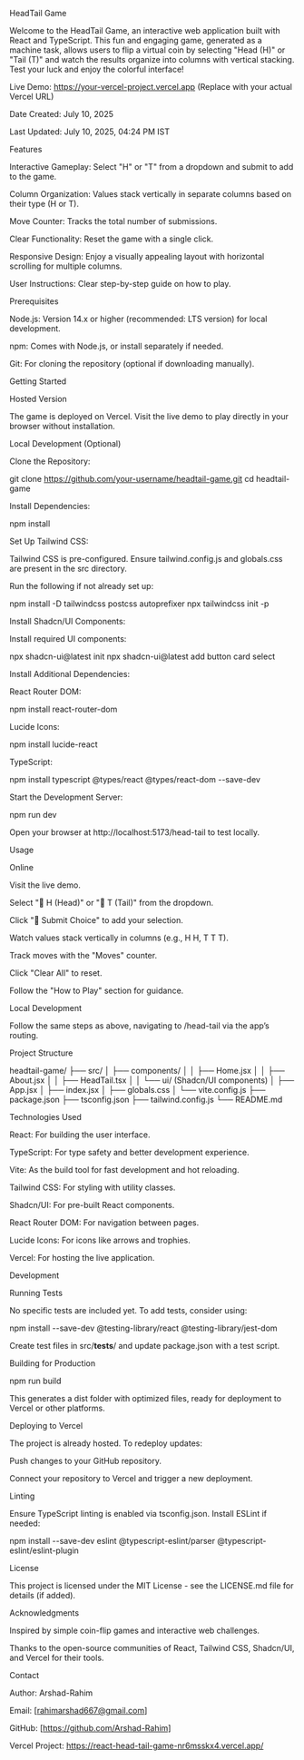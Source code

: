 HeadTail Game

Welcome to the HeadTail Game, an interactive web application built with React and TypeScript. This fun and engaging game, generated as a machine task, allows users to flip a virtual coin by selecting "Head (H)" or "Tail (T)" and watch the results organize into columns with vertical stacking. Test your luck and enjoy the colorful interface!





Live Demo: https://your-vercel-project.vercel.app (Replace with your actual Vercel URL)



Date Created: July 10, 2025



Last Updated: July 10, 2025, 04:24 PM IST

Features





Interactive Gameplay: Select "H" or "T" from a dropdown and submit to add to the game.



Column Organization: Values stack vertically in separate columns based on their type (H or T).



Move Counter: Tracks the total number of submissions.



Clear Functionality: Reset the game with a single click.



Responsive Design: Enjoy a visually appealing layout with horizontal scrolling for multiple columns.



User Instructions: Clear step-by-step guide on how to play.

Prerequisites





Node.js: Version 14.x or higher (recommended: LTS version) for local development.



npm: Comes with Node.js, or install separately if needed.



Git: For cloning the repository (optional if downloading manually).

Getting Started

Hosted Version

The game is deployed on Vercel. Visit the live demo to play directly in your browser without installation.

Local Development (Optional)





Clone the Repository:

git clone https://github.com/your-username/headtail-game.git
cd headtail-game



Install Dependencies:

npm install



Set Up Tailwind CSS:





Tailwind CSS is pre-configured. Ensure tailwind.config.js and globals.css are present in the src directory.



Run the following if not already set up:

npm install -D tailwindcss postcss autoprefixer
npx tailwindcss init -p



Install Shadcn/UI Components:





Install required UI components:

npx shadcn-ui@latest init
npx shadcn-ui@latest add button card select



Install Additional Dependencies:





React Router DOM:

npm install react-router-dom



Lucide Icons:

npm install lucide-react



TypeScript:

npm install typescript @types/react @types/react-dom --save-dev



Start the Development Server:

npm run dev





Open your browser at http://localhost:5173/head-tail to test locally.

Usage

Online





Visit the live demo.



Select "🔵 H (Head)" or "🔴 T (Tail)" from the dropdown.



Click "🚀 Submit Choice" to add your selection.



Watch values stack vertically in columns (e.g., H H, T T T).



Track moves with the "Moves" counter.



Click "Clear All" to reset.



Follow the "How to Play" section for guidance.

Local Development





Follow the same steps as above, navigating to /head-tail via the app’s routing.

Project Structure

headtail-game/
├── src/
│   ├── components/
│   │   ├── Home.jsx
│   │   ├── About.jsx
│   │   ├── HeadTail.tsx
│   │   └── ui/ (Shadcn/UI components)
│   ├── App.jsx
│   ├── index.jsx
│   ├── globals.css
│   └── vite.config.js
├── package.json
├── tsconfig.json
├── tailwind.config.js
└── README.md

Technologies Used





React: For building the user interface.



TypeScript: For type safety and better development experience.



Vite: As the build tool for fast development and hot reloading.



Tailwind CSS: For styling with utility classes.



Shadcn/UI: For pre-built React components.



React Router DOM: For navigation between pages.



Lucide Icons: For icons like arrows and trophies.



Vercel: For hosting the live application.

Development

Running Tests





No specific tests are included yet. To add tests, consider using:

npm install --save-dev @testing-library/react @testing-library/jest-dom





Create test files in src/__tests__/ and update package.json with a test script.

Building for Production

npm run build





This generates a dist folder with optimized files, ready for deployment to Vercel or other platforms.

Deploying to Vercel





The project is already hosted. To redeploy updates:





Push changes to your GitHub repository.



Connect your repository to Vercel and trigger a new deployment.

Linting





Ensure TypeScript linting is enabled via tsconfig.json. Install ESLint if needed:

npm install --save-dev eslint @typescript-eslint/parser @typescript-eslint/eslint-plugin

License

This project is licensed under the MIT License - see the LICENSE.md file for details (if added).

Acknowledgments





Inspired by simple coin-flip games and interactive web challenges.



Thanks to the open-source communities of React, Tailwind CSS, Shadcn/UI, and Vercel for their tools.

Contact





Author: Arshad-Rahim



Email: [rahimarshad667@gmail.com]



GitHub: [https://github.com/Arshad-Rahim]



Vercel Project: https://react-head-tail-game-nr6msskx4.vercel.app/
